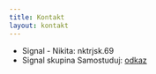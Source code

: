 ```yaml
---
title: Kontakt
layout: kontakt
---
```


- Signal - Nikita: nktrjsk.69
- Signal skupina Samostuduj: [odkaz](https://signal.group/#CjQKIMNaz2xaI8KdNXR77-6TMccTjokfUDfbIioiJeI1vnZjEhDQ0LT3SFgnzJ72qtbT8sjq)
